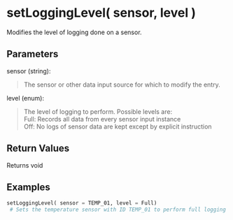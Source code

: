 # setLoggingLevel( sensor, level )
Modifies the level of logging done on a sensor.

## Parameters
sensor (string):
> The sensor or other data input source for which to modify the entry.

level (enum):
> The level of logging to perform. Possible levels are:  
> Full: Records all data from every sensor input instance  
> Off: No logs of sensor data are kept except by explicit instruction

## Return Values
Returns void

## Examples
```py
setLoggingLevel( sensor = TEMP_01, level = Full)
 # Sets the temperature sensor with ID TEMP_01 to perform full logging
```
